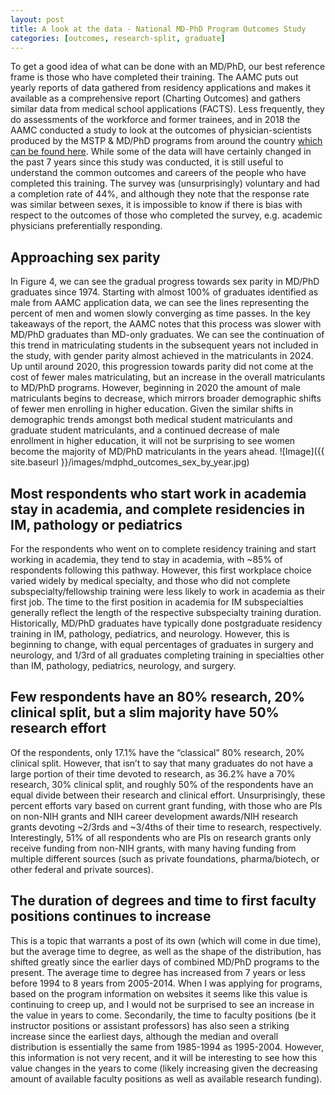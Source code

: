 ```yaml
---
layout: post
title: A look at the data - National MD-PhD Program Outcomes Study
categories: [outcomes, research-split, graduate]
---
```


To get a good idea of what can be done with an MD/PhD, our best reference frame is those who have completed their training. The AAMC puts out yearly reports of data gathered from residency applications and makes it available as a comprehensive report (Charting Outcomes) and gathers similar data from medical school applications (FACTS). Less frequently, they do assessments of the workforce and former trainees, and in 2018 the AAMC conducted a study to look at the outcomes of physician-scientists produced by the MSTP & MD/PhD programs from around the country [which can be found here](https://store.aamc.org/downloadable/download/sample/sample_id/162/). While some of the data will have certainly changed in the past 7 years since this study was conducted, it is still useful to understand the common outcomes and careers of the people who have completed this training. The survey was (unsurprisingly) voluntary and had a completion rate of 44%, and although they note that the response rate was similar between sexes, it is impossible to know if there is bias with respect to the outcomes of those who completed the survey, e.g. academic physicians preferentially responding. 

## Approaching sex parity
In Figure 4, we can see the gradual progress towards sex parity in MD/PhD graduates since 1974. Starting with almost 100% of graduates identified as male from AAMC application data, we can see the lines representing the percent of men and women slowly converging as time passes. In the key takeaways of the report, the AAMC notes that this process was slower with MD/PhD graduates than MD-only graduates. We can see the continuation of this trend in matriculating students in the subsequent years not included in the study, with gender parity almost achieved in the matriculants in 2024. Up until around 2020, this progression towards parity did not come at the cost of fewer males matriculating, but an increase in the overall matriculants to MD/PhD programs. However, beginning in 2020 the amount of male matriculants begins to decrease, which mirrors broader demographic shifts of fewer men enrolling in higher education. Given the similar shifts in demographic trends amongst both medical student matriculants and graduate student matriculants, and a continued decrease of male enrollment in higher education, it will not be surprising to see women become the majority of MD/PhD matriculants in the years ahead. 
![Image]({{ site.baseurl }}/images/mdphd_outcomes_sex_by_year.jpg)

## Most respondents who start work in academia stay in academia, and complete residencies in IM, pathology or pediatrics
For the respondents who went on to complete residency training and start working in academia, they tend to stay in academia, with ~85% of respondents following this pathway. However, this first workplace choice varied widely by medical specialty, and those who did not complete subspecialty/fellowship training were less likely to work in academia as their first job. The time to the first position in academia for IM subspecialties generally reflect the length of the respective subspecialty training duration. Historically, MD/PhD graduates have typically done postgraduate residency training in IM, pathology, pediatrics, and neurology. However, this is beginning to change, with equal percentages of graduates in surgery and neurology, and 1/3rd of all graduates completing training in specialties other than IM, pathology, pediatrics, neurology, and surgery. 

## Few respondents have an 80% research, 20% clinical split, but a slim majority have 50% research effort
Of the respondents, only 17.1% have the “classical” 80% research, 20% clinical split. However, that isn’t to say that many graduates do not have a large portion of their time devoted to research, as 36.2% have a 70% research, 30% clinical split, and roughly 50% of the respondents have an equal divide between their research and clinical effort. Unsurprisingly, these percent efforts vary based on current grant funding, with those who are PIs on non-NIH grants and NIH career development awards/NIH research grants devoting ~2/3rds and ~3/4ths of their time to research, respectively. Interestingly, 51% of all respondents who are PIs on research grants only receive funding from non-NIH grants, with many having funding from multiple different sources (such as private foundations, pharma/biotech, or other federal and private sources).  

## The duration of degrees and time to first faculty positions continues to increase
This is a topic that warrants a post of its own (which will come in due time), but the average time to degree, as well as the shape of the distribution, has shifted greatly since the earlier days of combined MD/PhD programs to the present. The average time to degree has increased from 7 years or less before 1994 to 8 years from 2005-2014. When I was applying for programs, based on the program information on websites it seems like this value is continuing to creep up, and I would not be surprised to see an increase in the value in years to come. Secondarily, the time to faculty positions (be it instructor positions or assistant professors) has also seen a striking increase since the earliest days, although the median and overall distribution is essentially the same from 1985-1994 as 1995-2004. However, this information is not very recent, and it will be interesting to see how this value changes in the years to come (likely increasing given the decreasing amount of available faculty positions as well as available research funding). 
